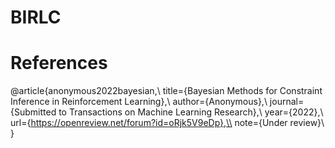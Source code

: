 # BIRLC




## 


# References
@article{anonymous2022bayesian,\\
title={Bayesian Methods for Constraint Inference in Reinforcement Learning},\\
author={Anonymous},\\
journal={Submitted to Transactions on Machine Learning Research},\\
year={2022},\\
url={https://openreview.net/forum?id=oRjk5V9eDp},\\
note={Under review}\\
}

